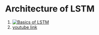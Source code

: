 # Architecture of LSTM
1. [![Basics of LSTM](http://img.youtube.com/vi/ycwthhdx8ws/0.jpg)](http://www.youtube.com/watch?v=ycwthhdx8ws)
1. [youtube link](https://www.youtube.com/watch?time_continue=10&v=ycwthhdx8ws)

